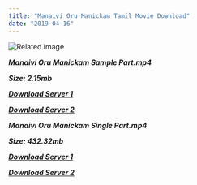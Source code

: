 ```yaml
---
title: "Manaivi Oru Manickam Tamil Movie Download"
date: "2019-04-16"
---
```


![Related image](https://asset.spicyonion.com/cache/images/profile/movie/1990/manaiviorumanikkam-225x300.jpg)

**_Manaivi Oru Manickam Sample Part.mp4_**

**_Size: 2.15mb_**

**_[Download Server 1](http://p1.wetransfer.vip/files/Tamil{001906e6a029aa7b73d4a7534ffe44de21d3d443868dbd2fabdf209edab59abd}20Movies/Tamil{001906e6a029aa7b73d4a7534ffe44de21d3d443868dbd2fabdf209edab59abd}20Recent{001906e6a029aa7b73d4a7534ffe44de21d3d443868dbd2fabdf209edab59abd}20Movies/Manaivi{001906e6a029aa7b73d4a7534ffe44de21d3d443868dbd2fabdf209edab59abd}20Oru{001906e6a029aa7b73d4a7534ffe44de21d3d443868dbd2fabdf209edab59abd}20Manickam{001906e6a029aa7b73d4a7534ffe44de21d3d443868dbd2fabdf209edab59abd}20(1990)/Manaivi{001906e6a029aa7b73d4a7534ffe44de21d3d443868dbd2fabdf209edab59abd}20Oru{001906e6a029aa7b73d4a7534ffe44de21d3d443868dbd2fabdf209edab59abd}20Manickam/Manaivi{001906e6a029aa7b73d4a7534ffe44de21d3d443868dbd2fabdf209edab59abd}20Oru{001906e6a029aa7b73d4a7534ffe44de21d3d443868dbd2fabdf209edab59abd}20Manickam{001906e6a029aa7b73d4a7534ffe44de21d3d443868dbd2fabdf209edab59abd}20(1990){001906e6a029aa7b73d4a7534ffe44de21d3d443868dbd2fabdf209edab59abd}20Sample{001906e6a029aa7b73d4a7534ffe44de21d3d443868dbd2fabdf209edab59abd}20(640x360).mp4)_**

**_[Download Server 2](http://p1.wetransfer.vip/files/Tamil{001906e6a029aa7b73d4a7534ffe44de21d3d443868dbd2fabdf209edab59abd}20Movies/Tamil{001906e6a029aa7b73d4a7534ffe44de21d3d443868dbd2fabdf209edab59abd}20Recent{001906e6a029aa7b73d4a7534ffe44de21d3d443868dbd2fabdf209edab59abd}20Movies/Manaivi{001906e6a029aa7b73d4a7534ffe44de21d3d443868dbd2fabdf209edab59abd}20Oru{001906e6a029aa7b73d4a7534ffe44de21d3d443868dbd2fabdf209edab59abd}20Manickam{001906e6a029aa7b73d4a7534ffe44de21d3d443868dbd2fabdf209edab59abd}20(1990)/Manaivi{001906e6a029aa7b73d4a7534ffe44de21d3d443868dbd2fabdf209edab59abd}20Oru{001906e6a029aa7b73d4a7534ffe44de21d3d443868dbd2fabdf209edab59abd}20Manickam/Manaivi{001906e6a029aa7b73d4a7534ffe44de21d3d443868dbd2fabdf209edab59abd}20Oru{001906e6a029aa7b73d4a7534ffe44de21d3d443868dbd2fabdf209edab59abd}20Manickam{001906e6a029aa7b73d4a7534ffe44de21d3d443868dbd2fabdf209edab59abd}20(1990){001906e6a029aa7b73d4a7534ffe44de21d3d443868dbd2fabdf209edab59abd}20Sample{001906e6a029aa7b73d4a7534ffe44de21d3d443868dbd2fabdf209edab59abd}20(640x360).mp4)_**

**_Manaivi Oru Manickam Single Part.mp4_**

**_Size: 432.32mb_**

**_[Download Server 1](http://p1.wetransfer.vip/files/Tamil{001906e6a029aa7b73d4a7534ffe44de21d3d443868dbd2fabdf209edab59abd}20Movies/Tamil{001906e6a029aa7b73d4a7534ffe44de21d3d443868dbd2fabdf209edab59abd}20Recent{001906e6a029aa7b73d4a7534ffe44de21d3d443868dbd2fabdf209edab59abd}20Movies/Manaivi{001906e6a029aa7b73d4a7534ffe44de21d3d443868dbd2fabdf209edab59abd}20Oru{001906e6a029aa7b73d4a7534ffe44de21d3d443868dbd2fabdf209edab59abd}20Manickam{001906e6a029aa7b73d4a7534ffe44de21d3d443868dbd2fabdf209edab59abd}20(1990)/Manaivi{001906e6a029aa7b73d4a7534ffe44de21d3d443868dbd2fabdf209edab59abd}20Oru{001906e6a029aa7b73d4a7534ffe44de21d3d443868dbd2fabdf209edab59abd}20Manickam/Manaivi{001906e6a029aa7b73d4a7534ffe44de21d3d443868dbd2fabdf209edab59abd}20Oru{001906e6a029aa7b73d4a7534ffe44de21d3d443868dbd2fabdf209edab59abd}20Manickam{001906e6a029aa7b73d4a7534ffe44de21d3d443868dbd2fabdf209edab59abd}20(1990){001906e6a029aa7b73d4a7534ffe44de21d3d443868dbd2fabdf209edab59abd}20Single{001906e6a029aa7b73d4a7534ffe44de21d3d443868dbd2fabdf209edab59abd}20Part{001906e6a029aa7b73d4a7534ffe44de21d3d443868dbd2fabdf209edab59abd}20(640x360).mp4)_**

**_[Download Server 2](http://p1.wetransfer.vip/files/Tamil{001906e6a029aa7b73d4a7534ffe44de21d3d443868dbd2fabdf209edab59abd}20Movies/Tamil{001906e6a029aa7b73d4a7534ffe44de21d3d443868dbd2fabdf209edab59abd}20Recent{001906e6a029aa7b73d4a7534ffe44de21d3d443868dbd2fabdf209edab59abd}20Movies/Manaivi{001906e6a029aa7b73d4a7534ffe44de21d3d443868dbd2fabdf209edab59abd}20Oru{001906e6a029aa7b73d4a7534ffe44de21d3d443868dbd2fabdf209edab59abd}20Manickam{001906e6a029aa7b73d4a7534ffe44de21d3d443868dbd2fabdf209edab59abd}20(1990)/Manaivi{001906e6a029aa7b73d4a7534ffe44de21d3d443868dbd2fabdf209edab59abd}20Oru{001906e6a029aa7b73d4a7534ffe44de21d3d443868dbd2fabdf209edab59abd}20Manickam/Manaivi{001906e6a029aa7b73d4a7534ffe44de21d3d443868dbd2fabdf209edab59abd}20Oru{001906e6a029aa7b73d4a7534ffe44de21d3d443868dbd2fabdf209edab59abd}20Manickam{001906e6a029aa7b73d4a7534ffe44de21d3d443868dbd2fabdf209edab59abd}20(1990){001906e6a029aa7b73d4a7534ffe44de21d3d443868dbd2fabdf209edab59abd}20Single{001906e6a029aa7b73d4a7534ffe44de21d3d443868dbd2fabdf209edab59abd}20Part{001906e6a029aa7b73d4a7534ffe44de21d3d443868dbd2fabdf209edab59abd}20(640x360).mp4)_**

